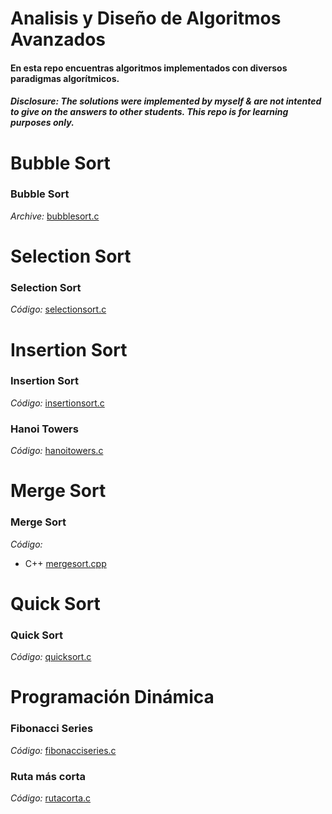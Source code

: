 # Analisis y Diseño de Algoritmos Avanzados

#### En esta repo encuentras algoritmos implementados con diversos paradigmas algorítmicos.

##### Disclosure: The solutions were implemented by myself & are not intented to give on the answers to other students. This repo is for learning purposes only.

# Bubble Sort

### Bubble Sort
_Archive:_ [bubblesort.c](../main/bubblesort.c)

# Selection Sort

### Selection Sort
_Código:_ [selectionsort.c](../main/selectionsort.c)

# Insertion Sort

### Insertion Sort
_Código:_ [insertionsort.c](../main/insertionsort.c)

### Hanoi Towers
_Código:_ [hanoitowers.c](../main/hanoitowers.c)

# Merge Sort

### Merge Sort
_Código:_ 
- C++ [mergesort.cpp](../main/mergesort.cpp)

# Quick Sort

### Quick Sort
_Código:_ [quicksort.c](../main/quicksort.c)

# Programación Dinámica

### Fibonacci Series
_Código:_ [fibonacciseries.c](../main/fibonacciseries.c)

### Ruta más corta
_Código:_ [rutacorta.c](../main/rutacorta.c)
